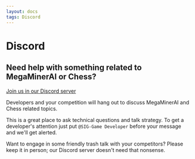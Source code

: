 ```yaml
---
layout: docs
tags: Discord
---
```


# Discord

## Need help with something related to MegaMinerAI or Chess?

<a href="https://discord.gg/Jq6kTGa" class="btn btn-info">
Join us in our Discord server <i class="fa fa-sign-in"></i>
</a>

Developers and your competition will hang out to discuss MegaMinerAI and Chess related topics.

This is a great place to ask technical questions and talk strategy. To get a developer's attention just put `@SIG-Game Developer` before your message and we'll get alerted.

Want to engage in some friendly trash talk with your competitors?  Please keep it in person; our Discord server doesn't need that nonsense.
